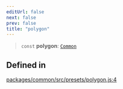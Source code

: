 ```yaml
---
editUrl: false
next: false
prev: false
title: "polygon"
---
```


> `const` **polygon**: [`Common`](/reference/tevm/common/type-aliases/common/)

## Defined in

[packages/common/src/presets/polygon.js:4](https://github.com/qbzzt/tevm-monorepo/blob/main/packages/common/src/presets/polygon.js#L4)
